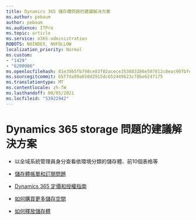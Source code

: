 ```yaml
---
title: Dynamics 365 儲存體問題的建議解決方案
ms.author: pebaum
author: pebaum
ms.audience: ITPro
ms.topic: article
ms.service: o365-administration
ROBOTS: NOINDEX, NOFOLLOW
localization_priority: Normal
ms.custom:
- "1429"
- "6200006"
ms.openlocfilehash: 81e39b5fb798ce83f02acece353883286e507812c8eac90fbfe4e03316fa635e
ms.sourcegitcommit: b5f7da89a650d2915dc652449623c78be6247175
ms.translationtype: MT
ms.contentlocale: zh-TW
ms.lasthandoff: 08/05/2021
ms.locfileid: "53922942"
---
```

# <a name="recommend-solutions-for-dynamics-365-storage-issues"></a>Dynamics 365 storage 問題的建議解決方案

* 以全域系統管理員身分查看依環境分類的儲存體、前10個表格等

* [儲存體帳單和訂閱問題](https://docs.microsoft.com/dynamics365/customer-engagement/admin/contact-information-microsoft-dynamics-365-online-billing-support)

* [Dynamics 365 定價和授權指南](https://dynamics.microsoft.com/pricing/)

* [如何購買更多儲存空間](https://docs.microsoft.com/dynamics365/customer-engagement/admin/manage-storage#add-storage-to-dynamics-365-online)

* [如何釋放儲存體](https://docs.microsoft.com/dynamics365/customer-engagement/admin/free-storage-space)
